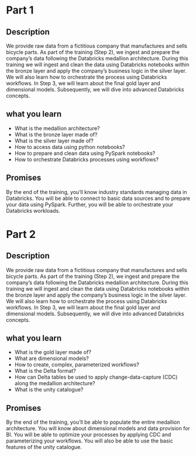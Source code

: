 # Part 1
## Description
We provide raw data from a fictitious company that manufactures and sells bicycle parts. As part of the training (Step 2), we ingest and prepare the company’s data following the Databricks medallion architecture. During this training we will ingest and clean the data using Databricks notebooks within the bronze layer and apply the company’s business logic in the silver layer. We will also learn how to orchestrate the process using Databricks workflows. In Step 3, we will learn about the final gold layer and dimensional models. Subsequently, we will dive into advanced Databricks concepts.
## what you learn  
  
- What is the medallion architecture?
- What is the bronze layer made of?
- What is the silver layer made of?
- How to access data using python notebooks?
- How to prepare and clean data using PySpark notebooks?
- How to orchestrate Databricks processes using workflows?
## Promises
By the end of the training, you’ll know industry standards managing data in Databricks. You will be able to connect to basic data sources and to prepare your data using PySpark. Further, you will be able to orchestrate your Databricks workloads.

# Part 2
## Description
We provide raw data from a fictitious company that manufactures and sells bicycle parts. As part of the training (Step 2), we ingest and prepare the company’s data following the Databricks medallion architecture. During this training we will ingest and clean the data using Databricks notebooks within the bronze layer and apply the company’s business logic in the silver layer. We will also learn how to orchestrate the process using Databricks workflows. In Step 3, we will learn about the final gold layer and dimensional models. Subsequently, we will dive into advanced Databricks concepts.
## what you learn  

- What is the gold layer made of?
- What are dimensional models?
- How to create, complex, parameterized workflows?
- What is the Delta format?
- How can Delta tables be used to apply change-data-capture (CDC) along the medallion architecture?
- What is the unity catalogue?
## Promises
  
By the end of the training, you’ll be able to populate the entire medallion architecture. You will know about dimensional models and data provision for BI.
You will be able to optimize your processes by applying CDC and parameterizing your workflows. You will also be able to use the basic features of the unity catalogue.